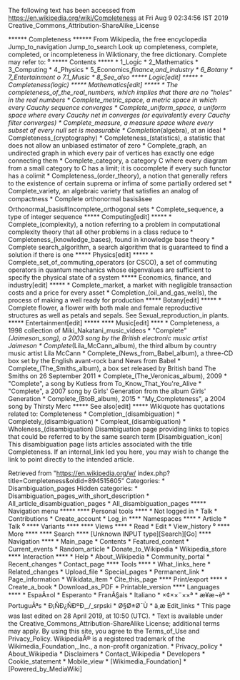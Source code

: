 The following text has been accessed from https://en.wikipedia.org/wiki/Completeness at Fri Aug 9 02:34:56 IST 2019
Creative_Commons_Attribution-ShareAlike_License




















****** Completeness ******
From Wikipedia, the free encyclopedia
Jump_to_navigation Jump_to_search
 Look up completeness, complete, completed, or incompleteness in Wiktionary,
 the free dictionary.
Complete may refer to:
⁰
***** Contents *****
    * 1_Logic
    * 2_Mathematics
    * 3_Computing
    * 4_Physics
    * 5_Economics,_finance,_and_industry
    * 6_Botany
    * 7_Entertainment
          o 7.1_Music
    * 8_See_also
***** Logic[edit] *****
    * Completeness_(logic)
***** Mathematics[edit] *****
    * The completeness_of_the_real_numbers, which implies that there are no
      "holes" in the real numbers
    * Complete_metric_space, a metric space in which every Cauchy sequence
      converges
    * Complete_uniform_space, a uniform space where every Cauchy net in
      converges (or equivalently every Cauchy filter converges)
    * Complete_measure, a measure space where every subset of every null set is
      measurable
    * Completion_(algebra), at an ideal
    * Completeness_(cryptography)
    * Completeness_(statistics), a statistic that does not allow an unbiased
      estimator of zero
    * Complete_graph, an undirected graph in which every pair of vertices has
      exactly one edge connecting them
    * Complete_category, a category C where every diagram from a small category
      to C has a limit; it is cocomplete if every such functor has a colimit
    * Completeness_(order_theory), a notion that generally refers to the
      existence of certain suprema or infima of some partially ordered set
    * Complete_variety, an algebraic variety that satisfies an analog of
      compactness
    * Complete orthonormal basisâsee Orthonormal_basis#Incomplete_orthogonal
      sets
    * Complete_sequence, a type of integer sequence
***** Computing[edit] *****
    * Complete_(complexity), a notion referring to a problem in computational
      complexity theory that all other problems in a class reduce to
    * Completeness_(knowledge_bases), found in knowledge base theory
    * Complete search_algorithm, a search algorithm that is guaranteed to find
      a solution if there is one
***** Physics[edit] *****
    * Complete_set_of_commuting_operators (or CSCO), a set of commuting
      operators in quantum mechanics whose eigenvalues are sufficient to
      specify the physical state of a system
***** Economics, finance, and industry[edit] *****
    * Complete_market, a market with negligible transaction costs and a price
      for every asset
    * Completion_(oil_and_gas_wells), the process of making a well ready for
      production
***** Botany[edit] *****
    * Complete flower, a flower with both male and female reproductive
      structures as well as petals and sepals. See Sexual_reproduction_in
      plants.
***** Entertainment[edit] *****
**** Music[edit] ****
    * Completeness, a 1998 collection of Miki_Nakatani_music_videos
    * "Complete"_(Jaimeson_song), a 2003 song by the British electronic music
      artist Jaimeson
    * Complete_(Lila_McCann_album), the third album by country music artist
      Lila McCann
    * Complete_(News_from_Babel_album), a three-CD box set by the English
      avant-rock band News from Babel
    * Complete_(The_Smiths_album), a box set released by British band The
      Smiths on 26 September 2011
    * Complete_(The_Veronicas_album), 2009
    * "Complete", a song by Kutless from To_Know_That_You're_Alive
    * "Complete", a 2007 song by Girls' Generation from the album Girls'
      Generation
    * Complete_(BtoB_album), 2015
    * "My_Completeness", a 2004 song by Thirsty Merc
***** See also[edit] *****
 Wikiquote has quotations related to: Completeness
    * Completion_(disambiguation)
    * Completely_(disambiguation)
    * Compleat_(disambiguation)
    * Wholeness_(disambiguation)
                      Disambiguation page providing links to topics that could
                      be referred to by the same search term
[Disambiguation_icon] This disambiguation page lists articles associated with
                      the title Completeness.
                      If an internal_link led you here, you may wish to change
                      the link to point directly to the intended article.

Retrieved from "https://en.wikipedia.org/w/
index.php?title=Completeness&oldid=894515605"
Categories:
    * Disambiguation_pages
Hidden categories:
    * Disambiguation_pages_with_short_description
    * All_article_disambiguation_pages
    * All_disambiguation_pages
***** Navigation menu *****
**** Personal tools ****
    * Not logged in
    * Talk
    * Contributions
    * Create_account
    * Log_in
**** Namespaces ****
    * Article
    * Talk
⁰
**** Variants ****
**** Views ****
    * Read
    * Edit
    * View_history
⁰
**** More ****
**** Search ****
[Unknown INPUT type][Search][Go]
**** Navigation ****
    * Main_page
    * Contents
    * Featured_content
    * Current_events
    * Random_article
    * Donate_to_Wikipedia
    * Wikipedia_store
**** Interaction ****
    * Help
    * About_Wikipedia
    * Community_portal
    * Recent_changes
    * Contact_page
**** Tools ****
    * What_links_here
    * Related_changes
    * Upload_file
    * Special_pages
    * Permanent_link
    * Page_information
    * Wikidata_item
    * Cite_this_page
**** Print/export ****
    * Create_a_book
    * Download_as_PDF
    * Printable_version
**** Languages ****
    * EspaÃ±ol
    * Esperanto
    * FranÃ§ais
    * Italiano
    * ×¢××¨××ª
    * æ¥æ¬èª
    * PortuguÃªs
    * Ð¡ÑÐ¿ÑÐºÐ¸_/_srpski
    * Ø§Ø±Ø¯Ù
    * ä¸­æ
Edit_links
    * This page was last edited on 28 April 2019, at 10:50 (UTC).
    * Text is available under the Creative_Commons_Attribution-ShareAlike
      License; additional terms may apply. By using this site, you agree to the
      Terms_of_Use and Privacy_Policy. WikipediaÂ® is a registered trademark of
      the Wikimedia_Foundation,_Inc., a non-profit organization.
    * Privacy_policy
    * About_Wikipedia
    * Disclaimers
    * Contact_Wikipedia
    * Developers
    * Cookie_statement
    * Mobile_view
    * [Wikimedia_Foundation]
    * [Powered_by_MediaWiki]
